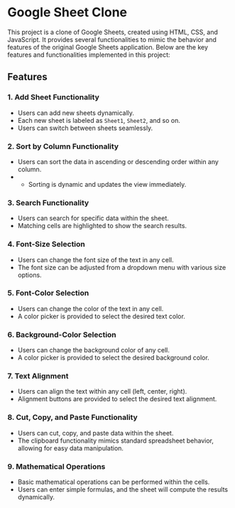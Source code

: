 # Google Sheet Clone

This project is a clone of Google Sheets, created using HTML, CSS, and JavaScript. It provides several functionalities to mimic the behavior and features of the original Google Sheets application. Below are the key features and functionalities implemented in this project:

## Features

### 1. Add Sheet Functionality
  - Users can add new sheets dynamically.
  - Each new sheet is labeled as `Sheet1`, `Sheet2`, and so on.
  - Users can switch between sheets seamlessly.

### 2. Sort by Column Functionality
  - Users can sort the data in ascending or descending order within any column.
  - - Sorting is dynamic and updates the view immediately.

### 3. Search Functionality
  - Users can search for specific data within the sheet.
  - Matching cells are highlighted to show the search results.

### 4. Font-Size Selection
  - Users can change the font size of the text in any cell.
  - The font size can be adjusted from a dropdown menu with various size options.

### 5. Font-Color Selection
  - Users can change the color of the text in any cell.
   - A color picker is provided to select the desired text color.

### 6. Background-Color Selection
  - Users can change the background color of any cell.
  - A color picker is provided to select the desired background color.

### 7. Text Alignment
  - Users can align the text within any cell (left, center, right).
  - Alignment buttons are provided to select the desired text alignment.

### 8. Cut, Copy, and Paste Functionality
  - Users can cut, copy, and paste data within the sheet.
  - The clipboard functionality mimics standard spreadsheet behavior, allowing for easy data manipulation.

### 9. Mathematical Operations
  - Basic mathematical operations can be performed within the cells.
  - Users can enter simple formulas, and the sheet will compute the results dynamically.
